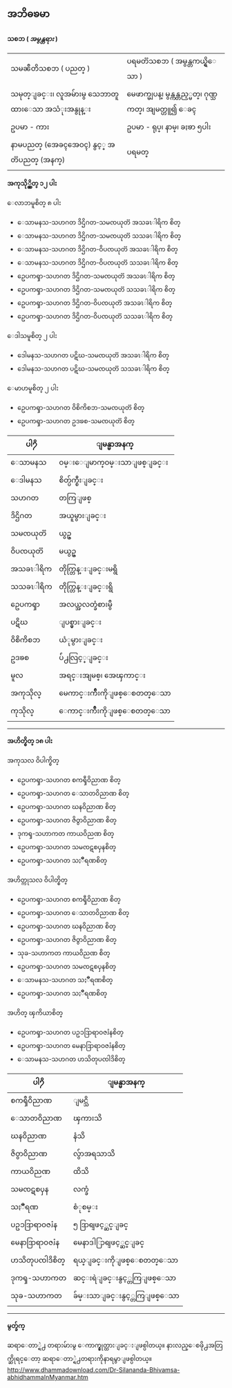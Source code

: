 ## အဘိဓၶမာ

**သစၥာ ( *အမွန္တရား* )**

|  |  |
|--|--|
| သမၼဳတိသစၥာ ( ပညတ္ ) | ပရမတၱသစၥာ ( အမွန္တကယ္ရွိေသာ ) |
| သမုတ္ျခင္း၊ လူအမ်ားမွ သေဘာတူထားေသာ အသံုးအနွုန္း | မေဖာက္မျပန္၊ မွန္ကန္တည့္မတ္၊ ဂုဏ္သကတ္၊ အျမတ္ဟူ၍ ေခၚ |
| ဥပမာ - ကား | ဥပမာ - ရုပ္၊ နာမ္၊ ခႏၶာ ၅ပါး |
| နာမပညတ္ (အေခၚအေဝၚ) နွင့္ အတၱပညတ္ (အနက္) | ပရမတ္ |

**အကုသို္လ္စိတ္ ၁၂ ပါး**

ေလာဘမူစိတ္ ၈ ပါး
 - ေသာမနသ-သဟဂတ ဒိဌိဂတ-သမၸယုတၱ အသခၤါရိက စိတ္ 
 - ေသာမနသ-သဟဂတ ဒိဌိဂတ-သမၸယုတၱ သသခၤါရိက စိတ္
 - ေသာမနသ-သဟဂတ ဒိဌိဂတ-ဝိပၸယုတၱ အသခၤါရိက စိတ္
 - ေသာမနသ-သဟဂတ ဒိဌိဂတ-ဝိပၸယုတၱ သသခၤါရိက စိတ္
  - ဥေပကၡာ-သဟဂတ ဒိဌိဂတ-သမၸယုတၱ အသခၤါရိက စိတ္ 
 - ဥေပကၡာ-သဟဂတ ဒိဌိဂတ-သမၸယုတၱ သသခၤါရိက စိတ္
 - ဥေပကၡာ-သဟဂတ ဒိဌိဂတ-ဝိပၸယုတၱ အသခၤါရိက စိတ္
 - ဥေပကၡာ-သဟဂတ ဒိဌိဂတ-ဝိပၸယုတၱ သသခၤါရိက စိတ္

ေဒါသမူစိတ္ ၂ ပါး
 - ဒေါမနသ-သဟဂတ ပဋိဃ-သမၸယုတၱ အသခၤါရိက စိတ္
 - ဒေါမနသ-သဟဂတ ပဋိဃ-သမၸယုတၱ သသခၤါရိက စိတ္

ေမာဟမူစိတ္ ၂ ပါး
 - ဥေပကၡာ-သဟဂတ ဝိစိကိစၥာ-သမၸယုတၱ စိတ္
 - ဥေပကၡာ-သဟဂတ ဥဒၶစ-သမၸယုတၱ စိတ္


| ပါ႒ိ | ျမန္မာအနက္ |
|--|--|
| ေသာမနသ | ဝမ္းေျမာက္ဝမ္းသာျဖစ္ျခင္း |
| ေဒါမနသ | စိတ္ပ်က္စီးျခင္း |
| သဟဂတ | တကြျဖစ္ |
| ဒိဌိဂတ | အယူမွားျခင္း |
| သမၸယုတၱ | ယွဥ္ |
| ဝိပၸယုတၱ | မယွဥ္ |
| အသခၤါရိက | တိုက္တြန္းျခင္းမရွိ |
| သသခၤါရိက | တိုက္တြန္းျခင္းရွိ |
| ဥေပကၡာ | အလယ္အလတ္ခံစားမွဳ |
| ပဋိဃ | ျပစ္မွားျခင္း |
| ဝိစိကိစၥာ | ယံုမွားျခင္း |
| ဥဒၶစ | ပ်ံ႕လြင့္ျခင္း |
| မူလ | အရင္းအျမစ္၊ အေၾကာင္း |
| အကုသိုလ္ | မေကာင္းက်ိဳးကိုျဖစ္ေစတတ္ေသာ  |
| ကုသိုလ္ | ေကာင္းက်ိဳးကိုျဖစ္ေစတတ္ေသာ |

---

**အဟိတ္စိတ္ ၁၈ ပါး**

အကုသလ ဝိပါက္စိတ္

 - ဥေပကၡာ-သဟဂတ စကၡဳဝိညာဏ စိတ္
 - ဥေပကၡာ-သဟဂတ ေသာတဝိညာဏ စိတ္
 - ဥေပကၡာ-သဟဂတ ဃနဝိညာဏ စိတ္
 - ဥေပကၡာ-သဟဂတ ဇိဝွာဝိညာဏ စိတ္
 - ဒုကၡ-သဟာကတ ကာယဝိညဏ စိတ္
 - ဥေပကၡာ-သဟဂတ သမၸဋစၦနစိတ္
 - ဥေပကၡာ-သဟဂတ သႏၱီရဏစိတ္

အဟိတ္ကုသလ ဝိပါတ္စိတ္

 - ဥေပကၡာ-သဟဂတ စကၡဳဝိညာဏ စိတ္
 - ဥေပကၡာ-သဟဂတ ေသာတဝိညာဏ စိတ္
 - ဥေပကၡာ-သဟဂတ ဃနဝိညာဏ စိတ္
 - ဥေပကၡာ-သဟဂတ ဇိဝွာဝိညာဏ စိတ္
 - သုခ-သဟာကတ ကာယဝိညဏ စိတ္
 - ဥေပကၡာ-သဟဂတ သမၸဋစၦနစိတ္
 - ေသာမနသ-သဟဂတ သႏၱီရဏစိတ္
 - ဥေပကၡာ-သဟဂတ သႏၱီရဏစိတ္

အဟိတ္ ၾကိယာစိတ္

- ဥေပကၡာ-သဟဂတ ပဥၥဒြာရာဝဇၨနစိတ္
- ဥေပကၡာ-သဟဂတ မေနာဒြာရာဝဇၨနစိတ္
- ေသာမနသ-သဟဂတ ဟသိတုပၸါဒိစိတ္

| ပါ႒ိ | ျမန္မာအနက္ |
|--|--|
| စကၡဳဝိညာဏ | ျမင္သိ |
| ေသာတဝိညာဏ | ၾကားသိ |
| ဃနဝိညာဏ | နံသိ |
| ဇိဝွာဝိညာဏ | လွ်ာအရသာသိ |
| ကာယဝိညဏ | ထိသိ |
| သမၸဋစၦန | လက္ခံ |
| သႏၱီရဏ | စံုစမ္း |
| ပဥၥဒြာရာဝဇၨန | ၅ ဒြာရျဖင့္ဆင္ျခင္ |
| မေနာဒြာရာဝဇၨန | မေနာဒါြာရျဖင့္ဆင္ျခင္ |
| ဟသိတုပၸါဒိစိတ္ | ရယ္ျခင္းကိုျဖစ္ေစတတ္ေသာ |
| ဒုကၡ-သဟာကတ | ဆင္းရဲျခင္းနွင့္တကြျဖစ္ေသာ |
| သုခ-သဟာကတ | ခ်မ္းသာျခင္းနွင့္တကြျဖစ္ေသာ |
---

**မွတ္ခ်က္**

ဆရာေတာ္ရဲ႕ တရားမ်ားမွ ေကာက္နွုတ္ထားျခင္းျဖစ္ပါတယ္။ နားလည္ေစဖို႕အတြက္ဆိုရင္ေတာ့ ဆရာေတာ္ရဲ႕တရားကိုနာရမွာျဖစ္ပါတယ္။  
http://www.dhammadownload.com/Dr-Silananda-Bhivamsa-abhidhammaInMyanmar.htm
